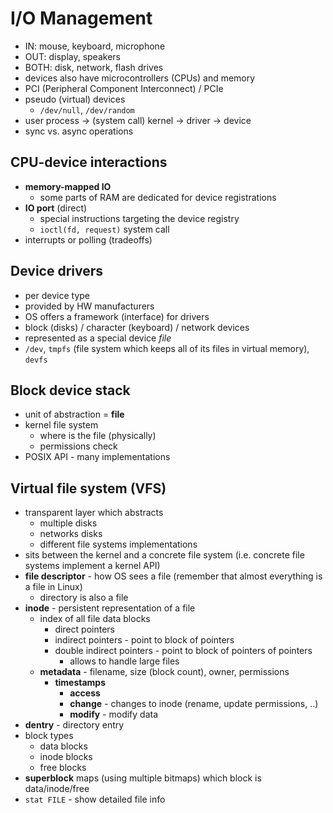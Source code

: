 # I/O Management
- IN: mouse, keyboard, microphone
- OUT: display, speakers
- BOTH: disk, network, flash drives
- devices also have microcontrollers (CPUs) and memory
- PCI (Peripheral Component Interconnect) / PCIe
- pseudo (virtual) devices
    - `/dev/null`, `/dev/random`
- user process -> (system call) kernel -> driver -> device
- sync vs. async operations

## CPU-device interactions
- **memory-mapped IO**
    - some parts of RAM are dedicated for device registrations
- **IO port** (direct)
    - special instructions targeting the device registry
    - `ioctl(fd, request)` system call
- interrupts or polling (tradeoffs)

## Device drivers
- per device type
- provided by HW manufacturers
- OS offers a framework (interface) for drivers
- block (disks) / character (keyboard) / network devices
- represented as a special device _file_
- `/dev`, `tmpfs` (file system which keeps all of its files in virtual memory), `devfs`

## Block device stack
- unit of abstraction = **file**
- kernel file system
    - where is the file (physically)
    - permissions check
- POSIX API - many implementations

## Virtual file system (VFS)
- transparent layer which abstracts
    - multiple disks
    - networks disks
    - different file systems implementations
- sits between the kernel and a concrete file system (i.e. concrete file systems implement a kernel API)
- **file descriptor** - how OS sees a file (remember that almost everything is a file in Linux)
    - directory is also a file
- **inode** - persistent representation of a file
    - index of all file data blocks
        - direct pointers
        - indirect pointers - point to block of pointers
        - double indirect pointers - point to block of pointers of pointers
            - allows to handle large files
    - **metadata** - filename, size (block count), owner, permissions
        - **timestamps**
            - **access**
            - **change** - changes to inode (rename, update permissions, ..)
            - **modify** - modify data
- **dentry** - directory entry
- block types
    - data blocks
    - inode blocks
    - free blocks
- **superblock** maps (using multiple bitmaps) which block is data/inode/free
- `stat FILE` - show detailed file info